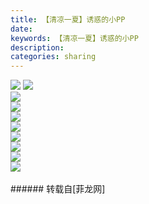 ```yaml
---
title: 【清凉一夏】诱惑的小PP
date: 
keywords: 【清凉一夏】诱惑的小PP
description: 
categories: sharing
---
```

<td class="t_f" id="postmessage_29441">


<img aid="10774" data-cf-modified-80daee656895c3422f1cc0d6-="" file="data/attachment/forum/201307/30/194600knpfzintynonts84.jpg.thumb.jpg" id="aimg_10774" inpost="1" onclick="" onmouseover="" src="http://www.flw.ph/data/attachment/forum/201307/30/194600knpfzintynonts84.jpg" style="cursor:pointer" zoomfile="data/attachment/forum/201307/30/194600knpfzintynonts84.jpg"/>



<img aid="10775" data-cf-modified-80daee656895c3422f1cc0d6-="" file="data/attachment/forum/201307/30/194602d1pputeextsespg6.jpg.thumb.jpg" id="aimg_10775" inpost="1" onclick="" onmouseover="" src="http://www.flw.ph/data/attachment/forum/201307/30/194602d1pputeextsespg6.jpg" style="cursor:pointer" zoomfile="data/attachment/forum/201307/30/194602d1pputeextsespg6.jpg"/>


<br/>

<img aid="10776" data-cf-modified-80daee656895c3422f1cc0d6-="" file="data/attachment/forum/201307/30/194603pzz5f3z3c677hzo7.jpg.thumb.jpg" id="aimg_10776" inpost="1" onclick="" onmouseover="" src="http://www.flw.ph/data/attachment/forum/201307/30/194603pzz5f3z3c677hzo7.jpg" style="cursor:pointer" zoomfile="data/attachment/forum/201307/30/194603pzz5f3z3c677hzo7.jpg"/>


<br/>

<img aid="10777" data-cf-modified-80daee656895c3422f1cc0d6-="" file="data/attachment/forum/201307/30/194605reinmirv1aezia3i.jpg.thumb.jpg" id="aimg_10777" inpost="1" onclick="" onmouseover="" src="http://www.flw.ph/data/attachment/forum/201307/30/194605reinmirv1aezia3i.jpg" style="cursor:pointer" zoomfile="data/attachment/forum/201307/30/194605reinmirv1aezia3i.jpg"/>


<br/>

<img aid="10778" data-cf-modified-80daee656895c3422f1cc0d6-="" file="data/attachment/forum/201307/30/194607q6n3dgrx51padf0d.jpg.thumb.jpg" id="aimg_10778" inpost="1" onclick="" onmouseover="" src="http://www.flw.ph/data/attachment/forum/201307/30/194607q6n3dgrx51padf0d.jpg" style="cursor:pointer" zoomfile="data/attachment/forum/201307/30/194607q6n3dgrx51padf0d.jpg"/>


<br/>

<img aid="10779" data-cf-modified-80daee656895c3422f1cc0d6-="" file="data/attachment/forum/201307/30/194608rmbrtz6yjg6bb6yb.jpg.thumb.jpg" id="aimg_10779" inpost="1" onclick="" onmouseover="" src="http://www.flw.ph/data/attachment/forum/201307/30/194608rmbrtz6yjg6bb6yb.jpg" style="cursor:pointer" zoomfile="data/attachment/forum/201307/30/194608rmbrtz6yjg6bb6yb.jpg"/>


<br/>

<img aid="10780" data-cf-modified-80daee656895c3422f1cc0d6-="" file="data/attachment/forum/201307/30/194610v7sz9zzdpww9teep.jpg.thumb.jpg" id="aimg_10780" inpost="1" onclick="" onmouseover="" src="http://www.flw.ph/data/attachment/forum/201307/30/194610v7sz9zzdpww9teep.jpg" style="cursor:pointer" zoomfile="data/attachment/forum/201307/30/194610v7sz9zzdpww9teep.jpg"/>


<br/>

<img aid="10781" data-cf-modified-80daee656895c3422f1cc0d6-="" file="data/attachment/forum/201307/30/194612ri5oh6blo6cdi5k5.jpg.thumb.jpg" id="aimg_10781" inpost="1" onclick="" onmouseover="" src="http://www.flw.ph/data/attachment/forum/201307/30/194612ri5oh6blo6cdi5k5.jpg" style="cursor:pointer" zoomfile="data/attachment/forum/201307/30/194612ri5oh6blo6cdi5k5.jpg"/>


<br/>

<img aid="10782" data-cf-modified-80daee656895c3422f1cc0d6-="" file="data/attachment/forum/201307/30/194613w9ngwrd0fne31ebe.jpg.thumb.jpg" id="aimg_10782" inpost="1" onclick="" onmouseover="" src="http://www.flw.ph/data/attachment/forum/201307/30/194613w9ngwrd0fne31ebe.jpg" style="cursor:pointer" zoomfile="data/attachment/forum/201307/30/194613w9ngwrd0fne31ebe.jpg"/>


<br/>

<img aid="10783" data-cf-modified-80daee656895c3422f1cc0d6-="" file="data/attachment/forum/201307/30/194614tcux48d8c0lcx3cc.jpg.thumb.jpg" id="aimg_10783" inpost="1" onclick="" onmouseover="" src="http://www.flw.ph/data/attachment/forum/201307/30/194614tcux48d8c0lcx3cc.jpg" style="cursor:pointer" zoomfile="data/attachment/forum/201307/30/194614tcux48d8c0lcx3cc.jpg"/>


<br/>
<br/>
</td>
###### 转载自[菲龙网]
